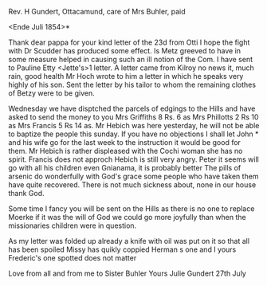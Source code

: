 Rev. H Gundert, Ottacamund, care of Mrs Buhler, paid

 <Ende Juli 1854>*

Thank dear pappa for your kind letter of the 23d from Otti I hope the fight with Dr Scudder has produced some effect. Is Metz greeved to have in some measure helped in causing such an ill notion of the Com. I have sent to Pauline Etty <Jette's>1 letter. A letter came from Kilroy no news it, much rain, good health Mr Hoch wrote to him a letter in which he speaks very highly of his son. Sent the letter by his tailor to whom the remaining clothes of Betzy were to be given.

Wednesday we have disptched the parcels of edgings to the Hills and have asked to send the money to you Mrs Griffiths 8 Rs. 6 as Mrs Phillotts 2 Rs 10 as Mrs Francis 5 Rs 14 as. Mr Hebich was here yesterday, he will not be able to baptize the people this sunday. If you have no objections I shall let John <Jona>* and his wife go for the last week to the instruction it would be good for them. Mr Hebich is rather displeased with the Cochi woman she has no spirit. Francis does not approch Hebich is still very angry. Peter it seems will go with all his children even Gnianama, it is probably better The pills of arsenic do wonderfully with God's grace some people who have taken them have quite recovered. There is not much sickness about, none in our house thank God.

Some time I fancy you will be sent on the Hills as there is no one to replace Moerke if it was the will of God we could go more joyfully than when the missionaries children were in question.

As my letter was folded up already a knife with oil was put on it so that all has been spoiled Missy has quikly coppied Herman s one and I yours Frederic's one spotted does not matter

Love from all and from me to Sister Buhler
 Yours Julie Gundert
27th July

